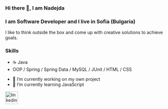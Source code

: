 ### Hi there 👋, I am Nadejda
### I am Software Developer and I live in Sofia (Bulgaria)

I like to think outside the box and come up
with creative solutions to achieve goals.

### Skills
* :coffee: Java
* OOP / Spring / Spring Data / MySQL / JUnit / HTML / CSS

- 🔭 I’m currently working on my own project 
- 🌱 I’m currently learning JavaScript


[<img src='https://cdn.jsdelivr.net/npm/simple-icons@3.0.1/icons/linkedin.svg' alt='linkedin' height='40'>](https://www.linkedin.com/in/nadezhda-tsvetanova-4b782470/) 
